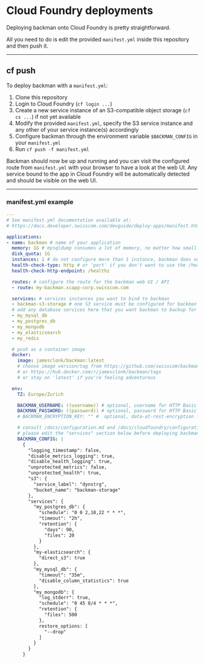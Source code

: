 # Cloud Foundry deployments

Deploying backman onto Cloud Foundry is pretty straightforward.

All you need to do is edit the provided `manifest.yml` inside this repository and then push it.

---

## cf push

To deploy backman with a `manifest.yml`:

1. Clone this repository
2. Login to Cloud Foundry (`cf login ...`)
3. Create a new service instance of an S3-compatible object storage (`cf cs ...`) if not yet available
4. Modify the provided `manifest.yml`, specify the S3 service instance and any other of your service instance(s) accordingly
4. Configure backman through the environment variable `$BACKMAN_CONFIG` in your `manifest.yml`
5. Run `cf push -f manifest.yml`

Backman should now be up and running and you can visit the configured route from `manifest.yml` with your browser to have a look at the web UI. Any service bound to the app in Cloud Foundry will be automatically detected and should be visible on the web UI.

---

### manifest.yml example

```yaml
---
# See manifest.yml documentation available at:
# https://docs.developer.swisscom.com/devguide/deploy-apps/manifest.html

applications:
- name: backman # name of your application
  memory: 1G # mysqldump consumes a lot of memory, no matter how small the database is. keep this at least at 1G.
  disk_quota: 1G
  instances: 1 # do not configure more than 1 instance, backman does not coordinate work among itself!
  health-check-type: http # or 'port' if you don't want to use the /healthz endpoint
  health-check-http-endpoint: /healthz

  routes: # configure the route for the backman web UI / API
  - route: my-backman.scapp-corp.swisscom.com

  services: # services instances you want to bind to backman
  - backman-s3-storage # one S3 service must be configured for backman to work
  # add any database services here that you want backman to backup for you
  - my_mysql_db
  - my_postgres_db
  - my_mongodb
  - my_elasticsearch
  - my_redis

  # push as a container image
  docker:
    image: jamesclonk/backman:latest
    # choose image version/tag from https://github.com/swisscom/backman/releases
    # or https://hub.docker.com/r/jamesclonk/backman/tags
    # or stay on 'latest' if you're feeling adventurous

  env:
    TZ: Europe/Zurich

    BACKMAN_USERNAME: ((username)) # optional, username for HTTP Basic Auth
    BACKMAN_PASSWORD: ((password)) # optional, password for HTTP Basic Auth
    # BACKMAN_ENCRYPTION_KEY: "" #  optional, data-at-rest-encryption for backups stored on S3

    # consult /docs/configuration.md and /docs/cloudfoundry/configuration.md for more details
    # please edit the "services" section below before deploying backman, those are just examples and not meant to be used!
    BACKMAN_CONFIG: |
      {
        "logging_timestamp": false,
        "disable_metrics_logging": true,
        "disable_health_logging": true,
        "unprotected_metrics": false,
        "unprotected_health": true,
        "s3": {
          "service_label": "dynstrg",
          "bucket_name": "backman-storage"
        },
        "services": {
          "my_postgres_db": {
            "schedule": "0 0 2,18,22 * * *",
            "timeout": "2h",
            "retention": {
              "days": 90,
              "files": 20
            }
          },
          "my-elasticsearch": {
            "direct_s3": true
          },
          "my_mysql_db": {
            "timeout": "35m",
            "disable_column_statistics": true
          },
          "my_mongodb": {
            "log_stderr": true,
            "schedule": "0 45 0/4 * * *",
            "retention": {
              "files": 500
            },
            restore_options: [
              "--drop"
            ]
          }
        }
      }
```
